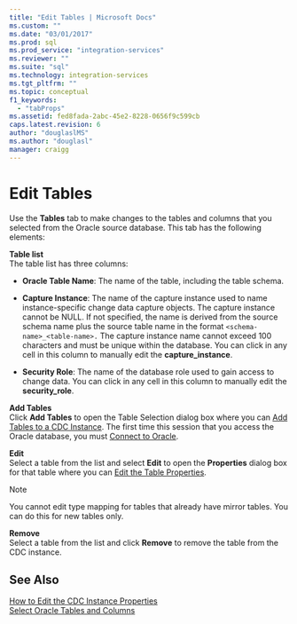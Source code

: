 ```yaml
---
title: "Edit Tables | Microsoft Docs"
ms.custom: ""
ms.date: "03/01/2017"
ms.prod: sql
ms.prod_service: "integration-services"
ms.reviewer: ""
ms.suite: "sql"
ms.technology: integration-services
ms.tgt_pltfrm: ""
ms.topic: conceptual
f1_keywords: 
  - "tabProps"
ms.assetid: fed8fada-2abc-45e2-8228-0656f9c599cb
caps.latest.revision: 6
author: "douglaslMS"
ms.author: "douglasl"
manager: craigg
---
```

# Edit Tables
  Use the **Tables** tab to make changes to the tables and columns that you selected from the Oracle source database. This tab has the following elements:  
  
 **Table list**  
 The table list has three columns:  
  
-   **Oracle Table Name**: The name of the table, including the table schema.  
  
-   **Capture Instance**: The name of the capture instance used to name instance-specific change data capture objects. The capture instance cannot be NULL. If not specified, the name is derived from the source schema name plus the source table name in the format `<schema-name>_<table-name>.` The capture instance name cannot exceed 100 characters and must be unique within the database. You can click in any cell in this column to manually edit the **capture_instance**.  
  
-   **Security Role**: The name of the database role used to gain access to change data. You can click in any cell in this column to manually edit the **security_role**.  
  
 **Add Tables**  
 Click **Add Tables** to open the Table Selection dialog box where you can [Add Tables to a CDC Instance](../../integration-services/change-data-capture/add-tables-to-a-cdc-instance.md). The first time this session that you access the Oracle database, you must [Connect to Oracle](../../integration-services/change-data-capture/connect-to-oracle.md).  
  
 **Edit**  
 Select a table from the list and select **Edit** to open the **Properties** dialog box for that table where you can [Edit the Table Properties](../../integration-services/change-data-capture/edit-the-table-properties.md).  
  
> [!NOTE]  
>  You cannot edit type mapping for tables that already have mirror tables. You can do this for new tables only.  
  
 **Remove**  
 Select a table from the list and click **Remove** to remove the table from the CDC instance.  
  
## See Also  
 [How to Edit the CDC Instance Properties](../../integration-services/change-data-capture/how-to-edit-the-cdc-instance-properties.md)   
 [Select Oracle Tables and Columns](../../integration-services/change-data-capture/select-oracle-tables-and-columns.md)  
  
  
